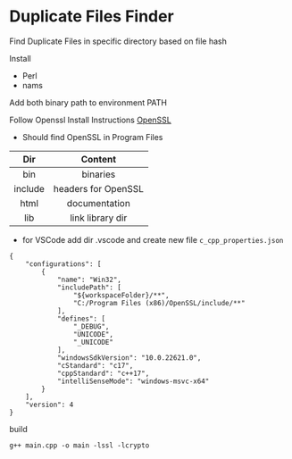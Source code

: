 # Duplicate Files Finder
Find Duplicate Files in specific directory based on file hash

Install
- Perl
- nams

Add both binary path to environment PATH

Follow Openssl Install Instructions
[OpenSSL](https://github.com/openssl/openssl/tree/openssl-3.4)

* Should find OpenSSL in Program Files

| Dir | Content   
| :---:   | :---: 
| bin | binaries
| include | headers for OpenSSL
| html | documentation
| lib | link library dir

* for VSCode add dir .vscode and create new file ```c_cpp_properties.json```

```
{
    "configurations": [
        {
            "name": "Win32",
            "includePath": [
                "${workspaceFolder}/**",
                "C:/Program Files (x86)/OpenSSL/include/**"
            ],
            "defines": [
                "_DEBUG",
                "UNICODE",
                "_UNICODE"
            ],
            "windowsSdkVersion": "10.0.22621.0",
            "cStandard": "c17",
            "cppStandard": "c++17",
            "intelliSenseMode": "windows-msvc-x64"
        }
    ],
    "version": 4
}
```


build
```
g++ main.cpp -o main -lssl -lcrypto
```